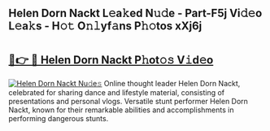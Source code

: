 ## Helen Dorn Nackt L𝚎a𝚔ed N𝚞𝚍e - Part-F5j Vi𝚍𝚎o L𝚎a𝚔s - H𝚘𝚝 O𝚗𝚕yf𝚊ns P𝚑𝚘tos xXj6j

# <h2><a href="http://kf25tqr.oniu.top/?m=Helen+Dorn+Nackt">🔗👉 🔴 Helen Dorn Nackt P𝚑ot𝚘𝚜 V𝚒d𝚎o</a></h2>

[![Helen Dorn Nackt Nu𝚍e𝚜](https://i.imgur.com/0qMVB7G.gif)](http://kf25tqr.oniu.top/?m=Helen+Dorn+Nackt)
Online thought leader Helen Dorn Nackt, celebrated for sharing dance and lifestyle material, consisting of presentations and personal vlogs. Versatile stunt performer Helen Dorn Nackt, known for their remarkable abilities and accomplishments in performing dangerous stunts.  
